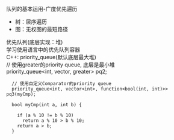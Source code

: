 队列的基本运用-广度优先遍历  
- 树：层序遍历
- 图：无权图的最短路径


优先队列(底层实现：堆)  
学习使用语言中的优先队列容器  
C++: priority_queue(默认底层最大堆)  
// 使用greater的priority queue, 底层是最小堆  
priority_queue<int, vector<int>, greater<int>> pq2;
```
  // 使用自定义Comparator的priority queue
  priority_queue<int, vector<int>, function<bool(int, int)>> pq3(myCmp);

  bool myCmp(int a, int b) {

    if (a % 10 != b % 10)
      return a % 10 > b % 10;
    return a > b;
  }
```